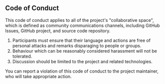 ## Code of Conduct
This code of conduct applies to all of the project's "collaborative space", which is defined as community communications channels, including GitHub Issues, GitHub project, and source code repository.

1. Participants must ensure that their language and actions are free of personal attacks and remarks disparaging to people or groups.
1. Behaviour which can be reasonably considered harassment will not be tolerated.
1. Discussion should be limited to the project and related technologies.

You can report a violation of this code of conduct to the project maintainer, who will take appropriate action.

